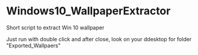 # Windows10_WallpaperExtractor
Short script to extract Win 10 wallpaper 

Just run with double click and after close, look on your ddesktop for folder "Exported_Wallpaers"

